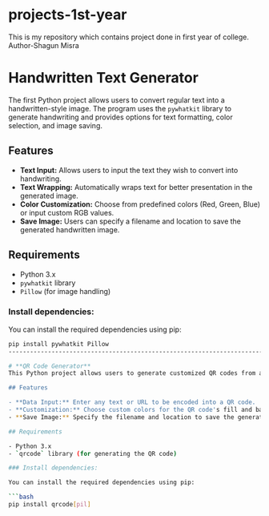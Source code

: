 # projects-1st-year
This is my  repository which contains project done in first year of college.
Author-Shagun Misra
# Handwritten Text Generator

The first Python project allows users to convert regular text into a handwritten-style image. The program uses the `pywhatkit` library to generate handwriting and provides options for text formatting, color selection, and image saving. 

## Features

- **Text Input:** Allows users to input the text they wish to convert into handwriting.
- **Text Wrapping:** Automatically wraps text for better presentation in the generated image.
- **Color Customization:** Choose from predefined colors (Red, Green, Blue) or input custom RGB values.
- **Save Image:** Users can specify a filename and location to save the generated handwritten image.
  
## Requirements

- Python 3.x
- `pywhatkit` library
- `Pillow` (for image handling)

### Install dependencies:

You can install the required dependencies using pip:

```bash
pip install pywhatkit Pillow
----------------------------------------------------------------------------------------------------------------------------------------------------------------------------------------

# **QR Code Generator**
This Python project allows users to generate customized QR codes from any text or URL input. The program provides options to customize the QR code's foreground (fill) color, background color, and filename for saving the generated image.

## Features

- **Data Input:** Enter any text or URL to be encoded into a QR code.
- **Customization:** Choose custom colors for the QR code's fill and background.
- **Save Image:** Specify the filename and location to save the generated QR code image.

## Requirements

- Python 3.x
- `qrcode` library (for generating the QR code)

### Install dependencies:

You can install the required dependencies using pip:

```bash
pip install qrcode[pil]




